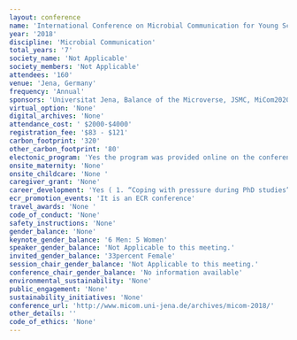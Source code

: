 ```yaml
---
layout: conference 
name: 'International Conference on Microbial Communication for Young Scientists (MiCom)'
year: '2018'
discipline: 'Microbial Communication'
total_years: '7'
society_name: 'Not Applicable'
society_members: 'Not Applicable'
attendees: '160'
venue: 'Jena, Germany'
frequency: 'Annual'
sponsors: 'Universitat Jena, Balance of the Microverse, JSMC, MiCom2020'
virtual_option: 'None'
digital_archives: 'None'
attendance_cost: ' $2000-$4000'
registration_fee: '$83 - $121'
carbon_footprint: '320'
other_carbon_footprint: '80'
electonic_program: 'Yes the program was provided online on the conference website.'
onsite_maternity: 'None'
onsite_childcare: 'None '
caregiver_grant: 'None'
career_development: 'Yes ( 1. “Coping with pressure during PhD studies” by Dr. Hendrik  Huthoff            2.“Statistical evaluation and analysis – How not to lie with your data” by Dr. Sascha Brunke           3.“Balancing scientific career and family life” by Prof. Dr. Miriam Agler-Rosenbaum and Dr. Matthew Agler            4. Iuliia Ferling, an elife ambassador, will give a workshop about good scientific practice and the reproducibility of research data – feel free to join.)'
ecr_promotion_events: 'It is an ECR conference'
travel_awards: 'None '
code_of_conduct: 'None'
safety_instructions: 'None'
gender_balance: 'None'
keynote_gender_balance: '6 Men: 5 Women'
speaker_gender_balance: 'Not Applicable to this meeting.'
invited_gender_balance: '33percent Female'
session_chair_gender_balance: 'Not Applicable to this meeting.'
conference_chair_gender_balance: 'No information available'
environmental_sustainability: 'None'
public_engagement: 'None'
sustainability_initiatives: 'None'
conference_url: 'http://www.micom.uni-jena.de/archives/micom-2018/'
other_details: ''
code_of_ethics: 'None'
---
```

